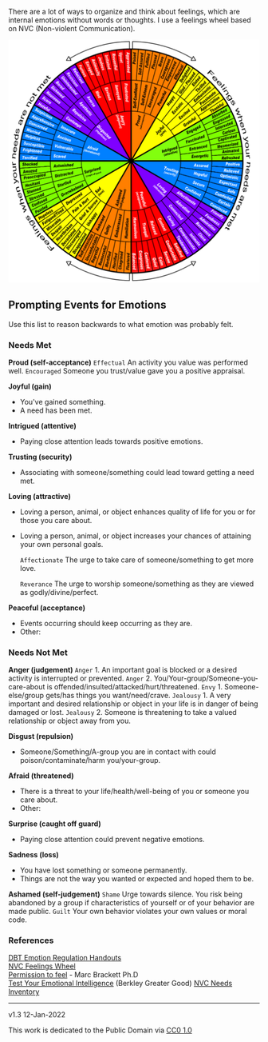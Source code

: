 ﻿There are a lot of ways to organize and think about feelings, which are internal emotions without words or thoughts. I use a feelings wheel based on NVC (Non-violent Communication).

![image](./images/feelings_wheel.png)

## Prompting Events for Emotions

Use this list to reason backwards to what emotion was probably felt.

### Needs Met 

**Proud (self-acceptance)**
`Effectual` An activity you value was performed well.
`Encouraged` Someone you trust/value gave you a positive appraisal.

**Joyful (gain)**
* You've gained something.
* A need has been met.

**Intrigued (attentive)**
* Paying close attention leads towards positive emotions.

**Trusting (security)**
* Associating with someone/something could lead toward getting a need met.

**Loving (attractive)**
* Loving a person, animal, or object enhances quality of life for you or for those you care about.
* Loving a person, animal, or object increases your chances of attaining your own personal goals.

	`Affectionate` The urge to take care of someone/something to get more love.

	`Reverance` The urge to worship someone/something as they are viewed as godly/divine/perfect.

**Peaceful (acceptance)**
* Events occurring should keep occurring as they are.
* Other:

### Needs Not Met

**Anger (judgement)** 
`Anger` 1. An important goal is blocked or a desired activity is interrupted or prevented.
`Anger` 2. You/Your-group/Someone-you-care-about is offended/insulted/attacked/hurt/threatened.
`Envy` 1. Someone-else/group gets/has things you want/need/crave.
`Jealousy` 1. A very important and desired relationship or object in your life is in danger of being damaged or lost.
`Jealousy` 2. Someone is threatening to take a valued relationship or object away from you.

**Disgust (repulsion)** 
* Someone/Something/A-group you are in contact with could poison/contaminate/harm you/your-group.

**Afraid (threatened)**
* There is a threat to your life/health/well-being of you or someone you care about.
* Other:

**Surprise (caught off guard)**
* Paying close attention could prevent negative emotions.

**Sadness (loss)** 
* You have lost something or someone permanently.
* Things are not the way you wanted or expected and hoped them to be.

**Ashamed (self-judgement)**
`Shame` Urge towards silence. You risk being abandoned by a group if characteristics of yourself or of your behavior are made public.
`Guilt` Your own behavior violates your own values or moral code.


### References

[DBT Emotion Regulation Handouts](https://mydoctor.kaiserpermanente.org/ncal/Images/Emotion%20Regulation%20DBT%20Skills%20ADA%2004292020_tcm75-1598999.pdf)  
[NVC Feelings Wheel  
](https://ytp.uoregon.edu/sites/ytp2.uoregon.edu/files/Feelings%20Wheel%20in%20PDF.pdf)[Permission to feel](https://www.amazon.com/Permission-Feel-Unlocking-Emotions-Ourselves/dp/1250212847) - Marc Brackett Ph.D  
[Test Your Emotional Intelligence](https://greatergood.berkeley.edu/quizzes/ei_quiz) (Berkley Greater Good)
[NVC Needs Inventory](https://www.nonviolentcommunication.com/wp-content/uploads/2019/07/feelings_needs.pdf)

-----

v1.3 12-Jan-2022

This work is dedicated to the Public Domain via [CC0 1.0](https://creativecommons.org/publicdomain/zero/1.0/)